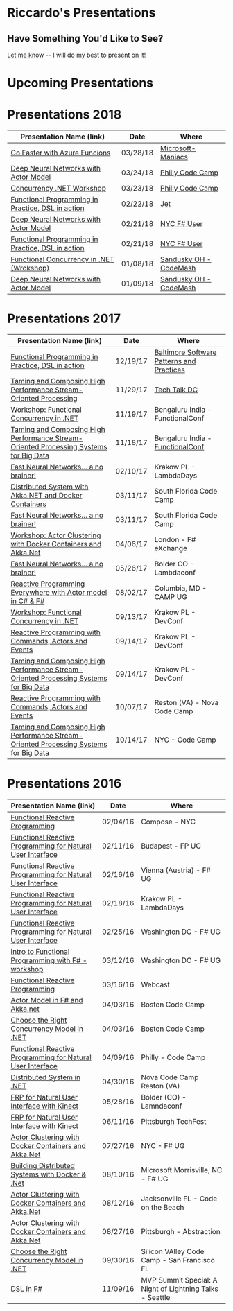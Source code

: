 # Riccardo's Presentations

## Have Something You'd Like to See?
[Let me know](mailto:tericcardo@gmail.com) -- I will do my best to present on it!

# Upcoming Presentations

# Presentations 2018
| Presentation Name (link) | Date | Where |
|-------------------|------|-------|
| [Go Faster with Azure Funcions](https://github.com/rikace/Presentations/tree/master/AzureFunctions) |  03/28/18 | [Microsoft-Maniacs](https://www.meetup.com/Microsoft-Maniacs/events/247522073/) |
| [Deep Neural Networks with Actor Model](https://github.com/rikace/Presentations/tree/master/FastNN) |  03/24/18 | [Philly Code Camp](http://phillydotnet.org/codecamp.html) |
| [Concurrency .NET Workshop](https://github.com/rikace/mpconc-ws) |  03/23/18 | [Philly Code Camp](http://phillydotnet.org/sessions/modern-patterns-of-concurrent-and-parallel-programming-in-net/) |
| [Functional Programming in Practice, DSL in action](https://github.com/rikace/Presentations/tree/master/FunctionalDSL) |  02/22/18 | [Jet](http://www.jet.com) |
| [Deep Neural Networks with Actor Model](https://github.com/rikace/Presentations/tree/master/FastNN) |  02/21/18 | [NYC F# User](https://www.meetup.com/nyc-fsharp/events/247709187/) |
| [Functional Programming in Practice, DSL in action](https://github.com/rikace/Presentations/tree/master/FunctionalDSL) |  02/21/18 | [NYC F# User](https://www.meetup.com/nyc-fsharp/events/247709187/) |
| [Functional Concurrency in .NET (Wrokshop)](https://github.com/rikace/fConcBook) |  01/08/18 | [Sandusky OH - CodeMash](http://www.codemash.org/) |
| [Deep Neural Networks with Actor Model](https://github.com/rikace/Presentations/tree/master/FastNN) |  01/09/18 | [Sandusky OH - CodeMash](http://www.codemash.org/) |

# Presentations 2017

| Presentation Name (link) | Date | Where |
|-------------------|------|-------|
| [Functional Programming in Practice, DSL in action](https://github.com/rikace/Presentations/tree/master/FunctionalDSL) |  12/19/17 | [Baltimore Software Patterns and Practices](https://www.meetup.com/Baltimore-Software-Patterns-Practices/events/245625690/)|
| [Taming and Composing High Performance Stream-Oriented Processing](https://github.com/rikace/Presentations/tree/master/ReactiveStreams) |  11/29/17 | [Tech Talk DC](https://www.meetup.com/TechTalkDC/events/244146824/)|
| [Workshop: Functional Concurrency in .NET](https://functionalconf.com/) |  11/19/17 | Bengaluru India - FunctionalConf |
| [Taming and Composing High Performance Stream-Oriented Processing Systems for Big Data](https://github.com/rikace/Presentations/tree/master/ReactiveStreams) |  11/18/17 | Bengaluru India - [FunctionalConf](https://functionalconf.com/)|
| [Fast Neural Networks… a no brainer!](https://github.com/rikace/Presentations/tree/master/FastNN)| 02/10/17 | Krakow PL - LambdaDays |
| [Distributed System with Akka.NET and Docker Containers](https://github.com/rikace/Presentations/tree/master/ActorTabasco)| 03/11/17 | South Florida Code Camp |
| [Fast Neural Networks… a no brainer!](https://github.com/rikace/Presentations/tree/master/FastNN)| 03/11/17 | South Florida Code Camp |
| [Workshop: Actor Clustering with Docker Containers and Akka.Net](https://github.com/rikace/Presentations/tree/master/AkkaWorkshop)| 04/06/17 | London - F# eXchange |
| [Fast Neural Networks… a no brainer!](https://github.com/rikace/Presentations/tree/master/FastNN)| 05/26/17 | Bolder CO - Lambdaconf |
| [Reactive Programming Everywhere with Actor model in C# & F#](https://github.com/rikace/Presentations/tree/master/ActorModelFSandAkka)| 08/02/17 | Columbia, MD - CAMP UG |
| [Workshop: Functional Concurrency in .NET](https://github.com/rikace/Presentations/tree/master/fconfworkshop)| 09/13/17 | Krakow PL - DevConf |
| [Reactive Programming with Commands, Actors and Events](https://github.com/rikace/Presentations/tree/master/CommandsEventsActors) |  09/14/17 | Krakow PL - DevConf |
| [Taming and Composing High Performance Stream-Oriented Processing Systems for Big Data](https://github.com/rikace/Presentations/tree/master/ReactiveStreams) |  09/14/17 | Krakow PL - DevConf |
| [Reactive Programming with Commands, Actors and Events](https://github.com/rikace/Presentations/tree/master/CommandsEventsActors) |  10/07/17 | Reston (VA) - Nova Code Camp |
| [Taming and Composing High Performance Stream-Oriented Processing Systems for Big Data](https://github.com/rikace/Presentations/tree/master/ReactiveStreams) |  10/14/17 | NYC - Code Camp |


# Presentations 2016

| Presentation Name (link) | Date | Where |
|-------------------|------|-------|
| [Functional Reactive Programming](https://github.com/rikace/Presentations/tree/master/FRP-NUI)| 02/04/16| Compose - NYC |
| [Functional Reactive Programming for Natural User Interface ](https://github.com/rikace/Presentations/tree/master/FRP-NUI)| 02/11/16 | Budapest - FP UG |
| [Functional Reactive Programming for Natural User Interface ](https://github.com/rikace/Presentations/tree/master/FRP-NUI)| 02/16/16 | Vienna (Austria) - F# UG |
| [Functional Reactive Programming for Natural User Interface ](https://github.com/rikace/Presentations/tree/master/FRP-NUI)| 02/18/16 | Krakow PL - LambdaDays |
| [Functional Reactive Programming for Natural User Interface ](https://github.com/rikace/Presentations/tree/master/FRP-NUI)| 02/25/16 | Washington DC - F# UG |
| [Intro to Functional Programming with F# - workshop](https://github.com/rikace/Presentations/tree/master/FS-Intro)| 03/12/16 | Washington DC - F# UG |
| [Functional Reactive Programming ](https://www.youtube.com/watch?v=AU2LT18SFP8&t=3s)| 03/16/16 | Webcast |
| [Actor Model in F# and Akka.net](https://github.com/rikace/Presentations/tree/master/AcctorModelFSandAkka)| 04/03/16 | Boston Code Camp |
| [Choose the Right Concurrency Model in .NET](https://github.com/rikace/Presentations/tree/master/ChooseConcurrenyModel) | 04/03/16 | Boston Code Camp |
| [Functional Reactive Programming for Natural User Interface ](https://github.com/rikace/Presentations/tree/master/FRP-NUI)| 04/09/16 | Philly - Code Camp|
| [Distributed System in .NET](https://github.com/rikace/Presentations/tree/master/ActorTabasco)| 04/30/16 | Nova Code Camp Reston (VA)|
| [FRP for Natural User Interface with Kinect](https://github.com/rikace/Presentations/tree/master/FRP-NUI)| 05/28/16 | Bolder (CO) - Lamndaconf |
| [FRP for Natural User Interface with Kinect](https://github.com/rikace/Presentations/tree/master/FRP-NUI)| 06/11/16 | Pittsburgh TechFest |
| [Actor Clustering with Docker Containers and Akka.Net](https://github.com/rikace/Presentations/tree/master/ActorTabasco)| 07/27/16 | NYC - F# UG |
| [Building Distributed Systems with Docker & .Net ](https://github.com/rikace/Presentations/tree/master/ActorTabasco)| 08/10/16 | Microsoft Morrisville, NC - F# UG |
| [Actor Clustering with Docker Containers and Akka.Net](https://github.com/rikace/Presentations/tree/master/ActorTabasco)| 08/12/16 | Jacksonville FL - Code on the Beach |
| [Actor Clustering with Docker Containers and Akka.Net](https://github.com/rikace/Presentations/tree/master/ActorTabasco)| 08/27/16 | Pittsburgh - Abstraction |
| [Choose the Right Concurrency Model in .NET](https://github.com/rikace/Presentations/tree/master/ChooseConcurrenyModel) | 09/30/16 | Silicon VAlley Code Camp - San Francisco FL |
| [DSL in F# ](https://github.com/rikace/Presentations/tree/master/FunctionalDSL) | 11/09/16 | MVP Summit Special: A Night of Lightning Talks - Seattle |
